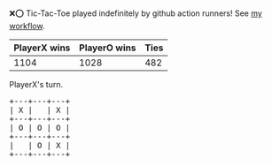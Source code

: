 :x::o: Tic-Tac-Toe played indefinitely by github action runners! See [my workflow](.github/workflows/play.yaml).

|PlayerX wins|PlayerO wins|Ties|
|-|-|-|
|1104|1028|482|

PlayerX's turn.

<pre>
+---+---+---+
| X |   | X |
+---+---+---+
| O | O | O |
+---+---+---+
|   | O | X |
+---+---+---+
</pre>